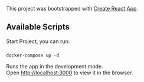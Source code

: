This project was bootstrapped with [Create React App](https://github.com/facebook/create-react-app).

## Available Scripts
Start Project, you can run:

### 
    docker-compose up -d

Runs the app in the development mode.<br />
Open [http://localhost:3000](http://localhost:3000) to view it in the browser.
